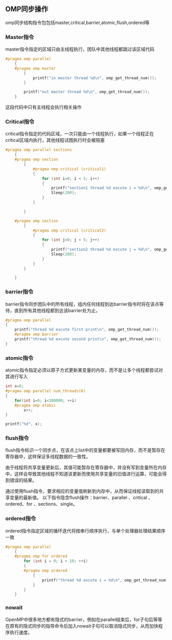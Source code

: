 ## OMP同步操作

omp同步结构指令包包括master,critical,barrier,atomic,flush,ordered等
### Master指令
master指令指定的区域只由主线程执行，团队中其他线程都跳过该区域代码
``` c++
#pragma omp parallel 
	{
	#pragma omp master
		{
			printf("in master thread %d\n", omp_get_thread_num());
		}

		printf("out master thread %d\n", omp_get_thread_num());
	}
```
这段代码中只有主线程会执行相关操作

### Critical指令
critical指令指定的代码区域，一次只能由一个线程执行，如果一个线程正在critical区域内执行，其他线程试图执行时会被阻塞
```c++
#pragma omp parallel sections
	{
	#pragma omp section
		{
			#pragma omp critical (critical1)
			{
				for (int i=0; i < 5; i++)
				{
					printf("section1 thread %d excute i = %d\n", omp_get_thread_num(), i);
					Sleep(200);
				}
			}

		}

	#pragma omp section
		{
			#pragma omp critical (critical2)
			{
				for (int j=0; j < 5; j++)
				{	
					printf("section2 thread %d excute j = %d\n", omp_get_thread_num(), j);
					Sleep(200);
				} 
			}
		}

	}
```

### barrier指令
barrier指令同步团队中的所有线程，组内任何线程到达barrier指令时将在该点等待，直到所有其他线程都到达该barrier处为止。
```c++
#pragma omp parallel
{
    printf("thread %d excute first print\n", omp_get_thread_num());
    #pragma omp barrier
    printf("thread %d excute second print\n", omp_get_thread_num());
}

```


### atomic指令
atomic指令指定必须以原子方式更新某变量的内存，而不是让多个线程都尝试对其进行写入
```c++
int x=0;
#pragma omp parallel num_threads(6)
{
    for(int i=0; i<100000; ++i)
    #pragma omp atomic
        x++;
}

printf("%d", x); 
```


### flush指令
flush指令标识一个同步点，在该点上list中的变量都要被写回内存，而不是暂存在寄存器中，这样保证多线程数据的一致性。

由于线程将共享变量更新后，其值可能暂存在寄存器中，并没有写到变量所在内存中，这样会导致其他线程不知道该更新而使用共享变量的旧值进行运算，可能会得到错误的结果。

通过使用flush指令，要求相应的变量值刷新到内存中，从而保证线程读取到的共享变量的最新值。
以下指令隐含flush操作：barrier、parallel 、critical 、ordered、for 、sections、single。

### ordered指令
ordered指令指定区域的循环迭代将按串行顺序执行，与单个处理器处理结果顺序一致
```c++
#pragma omp parallel
	{
	#pragma omp for ordered
		for (int i = 0; i < 10; ++i)
		{
		#pragma omp ordered
			{
				printf("thread %d excute i = %d\n", omp_get_thread_num(), i);
			}
		}
	} 

```

### nowait
OpenMP中很多地方都有隐式的barrier，例如在parallel结束后，for子句后等等
在原有的隐式同步的指导命令后加入nowait子句可以取消隐式同步，从而加快程序执行速度。
